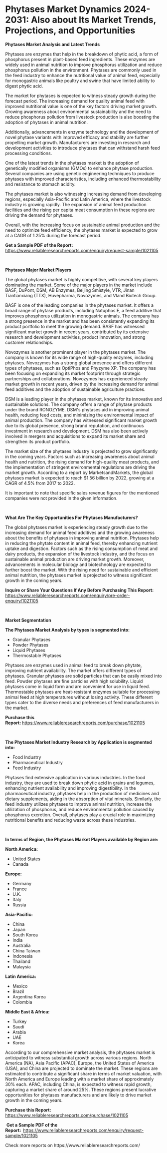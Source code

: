 <p><h1>Phytases Market Dynamics 2024-2031: Also about Its Market Trends, Projections, and Opportunities</h1></p><p><strong>Phytases Market Analysis and Latest Trends</strong></p>
<p><p>Phytases are enzymes that help in the breakdown of phytic acid, a form of phosphorus present in plant-based feed ingredients. These enzymes are widely used in animal nutrition to improve phosphorus utilization and reduce phosphorus pollution in the environment. Phytases are commonly used in the feed industry to enhance the nutritional value of animal feed, especially for monogastric animals like poultry and swine that have limited ability to digest phytic acid.</p><p>The market for phytases is expected to witness steady growth during the forecast period. The increasing demand for quality animal feed with improved nutritional value is one of the key factors driving market growth. Growing awareness about environmental sustainability and the need to reduce phosphorus pollution from livestock production is also boosting the adoption of phytases in animal nutrition.</p><p>Additionally, advancements in enzyme technology and the development of novel phytase variants with improved efficacy and stability are further propelling market growth. Manufacturers are investing in research and development activities to introduce phytases that can withstand harsh feed processing conditions.</p><p>One of the latest trends in the phytases market is the adoption of genetically modified organisms (GMOs) to enhance phytase production. Several companies are using genetic engineering techniques to produce phytases with improved characteristics, including enhanced thermostability and resistance to stomach acidity.</p><p>The phytases market is also witnessing increasing demand from developing regions, especially Asia-Pacific and Latin America, where the livestock industry is growing rapidly. The expansion of animal feed production facilities and the rising per capita meat consumption in these regions are driving the demand for phytases.</p><p>Overall, with the increasing focus on sustainable animal production and the need to optimize feed efficiency, the phytases market is expected to grow at a CAGR of 1.25% during the forecast period.</p></p>
<p><strong>Get a Sample PDF of the Report:&nbsp;</strong> <a href="https://www.reliableresearchreports.com/enquiry/request-sample/1021105">https://www.reliableresearchreports.com/enquiry/request-sample/1021105</a></p>
<p>&nbsp;</p>
<p><strong>Phytases Major Market Players</strong></p>
<p><p>The global phytases market is highly competitive, with several key players dominating the market. Some of the major players in the market include BASF, DuPont, DSM, AB Enzymes, Beijing Smistyle, VTR, Jinan Tiantianxiang (TTX), Huvepharma, Novozymes, and Vland Biotech Group.</p><p>BASF is one of the leading companies in the phytases market. It offers a broad range of phytase products, including Natuphos E, a feed additive that improves phosphorus utilization in monogastric animals. The company has a strong presence in the market and has been consistently expanding its product portfolio to meet the growing demand. BASF has witnessed significant market growth in recent years, contributed by its extensive research and development activities, product innovation, and strong customer relationships.</p><p>Novozymes is another prominent player in the phytases market. The company is known for its wide range of high-quality enzymes, including phytases. Novozymes has a strong global presence and offers different types of phytases, such as OptiPhos and Phyzyme XP. The company has been focusing on expanding its market footprint through strategic partnerships and collaborations. Novozymes has experienced steady market growth in recent years, driven by the increasing demand for animal feed additives and the adoption of sustainable agriculture practices.</p><p>DSM is a leading player in the phytases market, known for its innovative and sustainable solutions. The company offers a range of phytase products under the brand RONOZYME. DSM's phytases aid in improving animal health, reducing feed costs, and minimizing the environmental impact of animal production. The company has witnessed significant market growth due to its global presence, strong brand reputation, and continuous investment in research and development. DSM has also been actively involved in mergers and acquisitions to expand its market share and strengthen its product portfolio.</p><p>The market size of the phytases industry is projected to grow significantly in the coming years. Factors such as increasing awareness about animal health and nutrition, the rising demand for high-quality meat products, and the implementation of stringent environmental regulations are driving the market growth. According to a report by MarketsandMarkets, the global phytases market is expected to reach $1.56 billion by 2022, growing at a CAGR of 4.5% from 2017 to 2022.</p><p>It is important to note that specific sales revenue figures for the mentioned companies were not provided in the given information.</p></p>
<p>&nbsp;</p>
<p><strong>What Are The Key Opportunities For Phytases Manufacturers?</strong></p>
<p><p>The global phytases market is experiencing steady growth due to the increasing demand for animal feed additives and the growing awareness about the benefits of phytases in improving animal nutrition. Phytases help in reducing the phytate content in animal feed, thereby enhancing nutrient uptake and digestion. Factors such as the rising consumption of meat and dairy products, the expansion of the livestock industry, and the focus on sustainable animal production are driving market growth. Moreover, advancements in molecular biology and biotechnology are expected to further boost the market. With the rising need for sustainable and efficient animal nutrition, the phytases market is projected to witness significant growth in the coming years.</p></p>
<p><strong>Inquire or Share Your Questions If Any Before Purchasing This Report:</strong> <a href="https://www.reliableresearchreports.com/enquiry/pre-order-enquiry/1021105">https://www.reliableresearchreports.com/enquiry/pre-order-enquiry/1021105</a></p>
<p>&nbsp;</p>
<p><strong>Market Segmentation</strong></p>
<p><strong>The Phytases Market Analysis by types is segmented into:</strong></p>
<p><ul><li>Granular Phytases</li><li>Powder Phytases</li><li>Liquid Phytases</li><li>Thermostable Phytases</li></ul></p>
<p><p>Phytases are enzymes used in animal feed to break down phytate, improving nutrient availability. The market offers different types of phytases. Granular phytases are solid particles that can be easily mixed into feed. Powder phytases are fine particles with high solubility. Liquid phytases come in liquid form and are convenient for use in liquid feed. Thermostable phytases are heat-resistant enzymes suitable for processing animal feed at high temperatures without losing activity. These different types cater to the diverse needs and preferences of feed manufacturers in the market.</p></p>
<p><strong>Purchase this Report:&nbsp;</strong><a href="https://www.reliableresearchreports.com/purchase/1021105">https://www.reliableresearchreports.com/purchase/1021105</a></p>
<p>&nbsp;</p>
<p><strong>The Phytases Market Industry Research by Application is segmented into:</strong></p>
<p><ul><li>Food Industry</li><li>Pharmaceutical Industry</li><li>Feed Industry</li></ul></p>
<p><p>Phytases find extensive application in various industries. In the food industry, they are used to break down phytic acid in grains and legumes, enhancing nutrient availability and improving digestibility. In the pharmaceutical industry, phytases help in the production of medicines and dietary supplements, aiding in the absorption of vital minerals. Similarly, the feed industry utilizes phytases to improve animal nutrition, increase the utilization of phosphorus, and reduce environmental pollution caused by phosphorus excretion. Overall, phytases play a crucial role in maximizing nutritional benefits and reducing waste across these industries.</p></p>
<p>&nbsp;</p>
<p><strong>In terms of Region, the Phytases Market Players available by Region are:</strong></p>
<p>
    <p> <strong> North America: </strong>
        <ul>
            <li>United States</li>
            <li>Canada</li>
        </ul>
        </p> 
    <p> <strong> Europe: </strong>
        <ul>
            <li>Germany</li>
            <li>France</li>
            <li>U.K.</li>
            <li>Italy</li>
            <li>Russia</li>
        </ul>
        </p> 
    <p> <strong> Asia-Pacific: </strong>
        <ul>
            <li>China</li>
            <li>Japan</li>
            <li>South Korea</li>
            <li>India</li>
            <li>Australia</li>
            <li>China Taiwan</li>
            <li>Indonesia</li>
            <li>Thailand</li>
            <li>Malaysia</li>
        </ul>
        </p> 
    <p> <strong> Latin America: </strong>
        <ul>
            <li>Mexico</li>
            <li>Brazil</li>
            <li>Argentina Korea</li>
            <li>Colombia</li>
        </ul>
        </p> 
    <p> <strong> Middle East & Africa: </strong>
        <ul>
            <li>Turkey</li>
            <li>Saudi</li>
            <li>Arabia</li>
            <li>UAE</li>
            <li>Korea</li>
        </ul>
    </p>
    </p>
<p><p>According to our comprehensive market analysis, the phytases market is anticipated to witness substantial growth across various regions. North America (NA), Asia Pacific (APAC), Europe, the United States of America (USA), and China are projected to dominate the market. These regions are estimated to contribute a significant share in terms of market valuation, with North America and Europe leading with a market share of approximately 30% each. APAC, including China, is expected to witness rapid growth, capturing a market share of around 25%. These regions present lucrative opportunities for phytases manufacturers and are likely to drive market growth in the coming years.</p></p>
<p><strong>Purchase this Report: </strong><a href="https://www.reliableresearchreports.com/purchase/1021105">https://www.reliableresearchreports.com/purchase/1021105</a></p>
<p>&nbsp;<strong>Get a Sample PDF of the Report:&nbsp;&nbsp;</strong><a href="https://www.reliableresearchreports.com/enquiry/request-sample/1021105">https://www.reliableresearchreports.com/enquiry/request-sample/1021105</a></p>
<p><strong></strong></p>
<p>Check more reports on https://www.reliableresearchreports.com/</p>